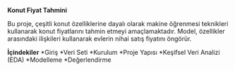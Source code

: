 **Konut Fiyat Tahmini**

Bu proje, çeşitli konut özelliklerine dayalı olarak makine öğrenmesi teknikleri kullanarak konut fiyatlarını tahmin etmeyi amaçlamaktadır. Model, özellikler arasındaki ilişkileri kullanarak evlerin nihai satış fiyatını öngörür.

**İçindekiler**
\*Giriş
\*Veri Seti
*Kurulum
*Proje Yapısı
*Keşifsel Veri Analizi (EDA)
*Modelleme
*Değerlendirme
